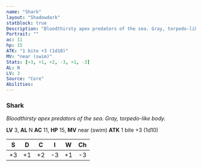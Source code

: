 ```yaml
---
name: "Shark"
layout: "Shadowdark"
statblock: true
Description: "Bloodthirsty apex predators of the sea. Gray, torpedo-like body."
Portrait: ""
ac: 11
hp: 15
ATK: "1 bite +3 (1d10)"
MV: "near (swim)"
Stats: [+3, +1, +2, -3, +1, -3]
AL: N
LV: 3
Source: "Core"
Abilities:
---
```


### Shark

_Bloodthirsty apex predators of the sea. Gray, torpedo-like body._

**LV** 3, **AL** N
**AC** 11, **HP** 15, **MV** near (swim)
**ATK** 1 bite +3 (1d10)

|  S  |  D  |  C  |  I  |  W  |  Ch  |
|:---:|:---:|:---:|:---:|:---:|:----:|
| +3 | +1 | +2 | -3 | +1 | -3 |

